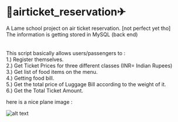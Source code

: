 # 🥶airticket_reservation✈
A Lame school project on air ticket reservation. [not perfect yet tho]<br/>
The information is getting stored in MySQL (back end)<br/>
<br/>
<br/>
This script basically allows users/passengers to : <br/>
1.) Register themselves.<br/>
2.) Get Ticket Prices for three different classes (INR= Indian Rupees)<br/>
3.) Get list of food items on the menu.<br/>
4.) Getting food bill. <br/>
5.) Get the total price of Luggage Bill according to the weight of it.<br/>
6.) Get the Total Ticket Amount. <br/>  

here is a nice plane image :</br>


![alt text](https://fgmwhelehan.files.wordpress.com/2014/11/airplane-1300x724-e1416661959154.jpg?w=772)
